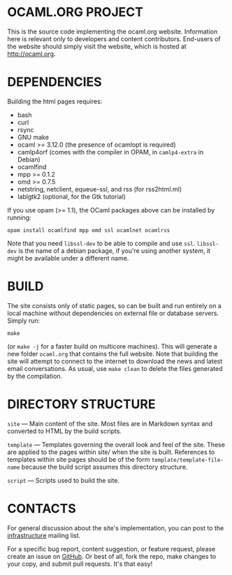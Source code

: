OCAML.ORG PROJECT
=================
This is the source code implementing the ocaml.org
website. Information here is relevant only to developers and content
contributors. End-users of the website should simply visit the
website, which is hosted at http://ocaml.org.


DEPENDENCIES
============
Building the html pages requires:

* bash
* curl
* rsync
* GNU make
* ocaml >= 3.12.0 (the presence of ocamlopt is required)
* camlp4orf (comes with the compiler in OPAM, in `camlp4-extra` in Debian)
* ocamlfind
* mpp >= 0.1.2
* omd >= 0.7.5
* netstring, netclient, equeue-ssl, and rss (for rss2html.ml)
* lablgtk2 (optional, for the Gtk tutorial)

If you use opam (>= 1.1), the OCaml packages above can be installed by
running:

    opam install ocamlfind mpp omd ssl ocamlnet ocamlrss

Note that you need `libssl-dev` to be able to compile and use `ssl`.
`libssl-dev` is the name of a debian package, if you're using another system,
it might be available under a different name.

BUILD
=====
The site consists only of static pages, so can be built and run
entirely on a local machine without dependencies on external file or
database servers. Simply run:

    make

(or `make -j` for a faster build on multicore machines).
This will generate a new folder `ocaml.org` that contains the full
website.  Note that building the site will attempt to connect to the
internet to download the news and latest email conversations.  As
usual, use `make clean` to delete the files generated by the
compilation.

DIRECTORY STRUCTURE
===================
`site` — Main content of the site. Most files are in Markdown syntax
         and converted to HTML by the build scripts.

`template` — Templates governing the overall look and feel of the
             site. These are applied to the pages within site/ when
             the site is built. References to templates within site
             pages should be of the form `template/template-file-name`
             because the build script assumes this directory
             structure.

`script` — Scripts used to build the site.


CONTACTS
========
For general discussion about the site's implementation, you can post
to the [infrastructure](http://lists.ocaml.org/listinfo/infrastructure)
mailing list.

For a specific bug report, content suggestion, or feature request,
please create an issue on
[GitHub](https://github.com/ocaml/ocaml.org). Or best of all, fork the
repo, make changes to your copy, and submit pull requests. It's that
easy!
